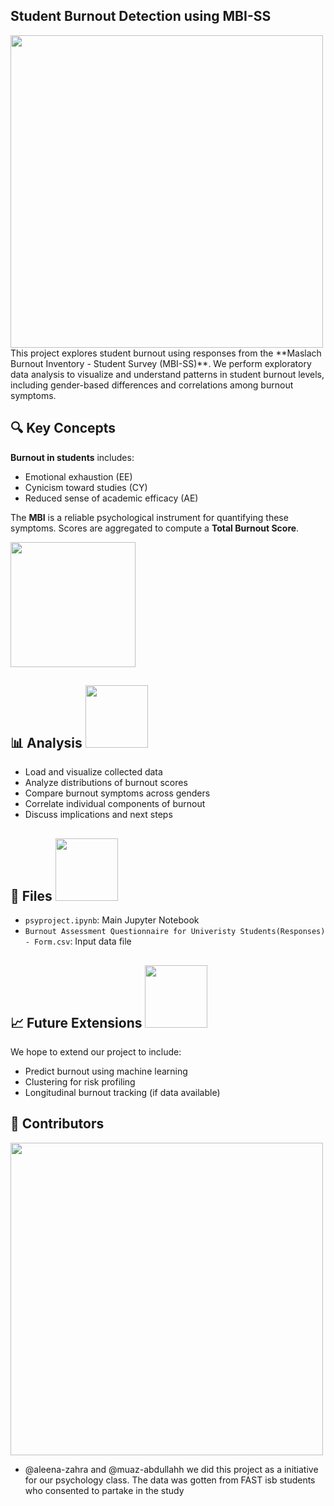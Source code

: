 ## Student Burnout Detection using MBI-SS

<img src="https://user-images.githubusercontent.com/74038190/212284115-f47cd8ff-2ffb-4b04-b5bf-4d1c14c0247f.gif" width="500">
This project explores student burnout using responses from the **Maslach Burnout Inventory - Student Survey (MBI-SS)**. We perform exploratory data analysis to visualize and understand patterns in student burnout levels, including gender-based differences and correlations among burnout symptoms.

## 🔍 Key Concepts

**Burnout in students** includes:
- Emotional exhaustion (EE)
- Cynicism toward studies (CY)
- Reduced sense of academic efficacy (AE)

The **MBI** is a reliable psychological instrument for quantifying these symptoms. Scores are aggregated to compute a **Total Burnout Score**.

<img src="https://github.com/Anmol-Baranwal/Cool-GIFs-For-GitHub/assets/74038190/95185e07-8f10-47db-85ae-b11c472f35ab" width="200">
<br>

## 📊 Analysis <img src="https://cultofthepartyparrot.com/parrots/hd/60fpsparrot.gif" width="100" height="100"/>
    
- Load and visualize collected data
- Analyze distributions of burnout scores
- Compare burnout symptoms across genders
- Correlate individual components of burnout
- Discuss implications and next steps

## 📁 Files <img src="https://github.com/Anmol-Baranwal/Cool-GIFs-For-GitHub/assets/74038190/e4f28204-ea88-4364-a321-8330c3fbde6a" width="100">
- `psyproject.ipynb`: Main Jupyter Notebook
- `Burnout Assessment Questionnaire for Univeristy Students(Responses) - Form.csv`: Input data file 

## 📈 Future Extensions <img src="https://user-images.githubusercontent.com/74038190/226127927-3feb953e-cc01-482e-b732-311b2907991f.gif" width="100">
We hope to extend our project to include:
- Predict burnout using machine learning
- Clustering for risk profiling
- Longitudinal burnout tracking (if data available)

## 🤝 Contributors
<img src="https://user-images.githubusercontent.com/74038190/212750996-938b257b-266c-45a7-9af7-655341c0f58b.gif" width="500">

- @aleena-zahra and @muaz-abdullahh we did this project as a initiative for our psychology class. The data was gotten from FAST isb students who consented to partake in the study
